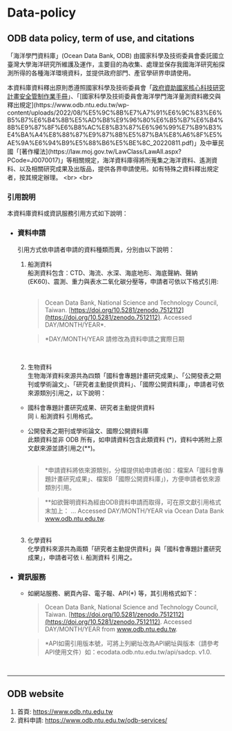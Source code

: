 # Data-policy

## ODB data policy, term of use, and citations

「海洋學門資料庫」(Ocean Data Bank, ODB) 由國家科學及技術委員會委託國立臺灣大學海洋研究所維護及運作，主要目的為收集、處理並保存我國海洋研究船探測所得的各種海洋環境資料，並提供政府部門、產官學研界申請使用。

本資料庫資料釋出原則悉遵照國家科學及技術委員會「[政府資助國家核心科技研究計畫安全管制作業手冊](https://www.nstc.gov.tw/nstc/attachments/0220e0dc-370e-48dc-be98-8447d00ace52?)」、「[國家科學及技術委員會海洋學門海洋量測資料繳交與釋出規定](https://www.odb.ntu.edu.tw/wp-content/uploads/2022/08/%E5%9C%8B%E7%A7%91%E6%9C%83%E6%B5%B7%E6%B4%8B%E5%AD%B8%E9%96%80%E6%B5%B7%E6%B4%8B%E9%87%8F%E6%B8%AC%E8%B3%87%E6%96%99%E7%B9%B3%E4%BA%A4%E8%88%87%E9%87%8B%E5%87%BA%E8%A6%8F%E5%AE%9A%E6%94%B9%E5%88%B6%E5%BE%8C_20220811.pdf)」及中華民國「[著作權法](https://law.moj.gov.tw/LawClass/LawAll.aspx?PCode=J0070017)」等相關規定，海洋資料庫得將所蒐集之海洋資料、遙測資料、以及相關研究成果及出版品，提供各界申請使用。如有特殊之資料釋出規定者，按其規定辦理。
<br>
<br>
### 引用說明
本資料庫資料或資訊服務引用方式如下說明：
+ ### 資料申請  
   引用方式依申請者申請的資料種類而異，分別由以下說明：  
   
   1. 船測資料  
      船測資料包含：CTD、海流、水深、海底地形、海底聲納、聲納 (EK60)、震測、重力與表水二氧化碳分壓等，申請者可依以下格式引用:  
      <br>
      > Ocean Data Bank, National Science and Technology Council, Taiwan. [https://doi.org/10.5281/zenodo.7512112](https://doi.org/10.5281/zenodo.7512112). Accessed DAY/MONTH/YEAR*.
      
      > *DAY/MONTH/YEAR 請修改為資料申請之實際日期  
      
      <br>
        
   2. 生物資料  
   生物海洋資料來源共為四類「國科會專題計畫研究成果」、「公開發表之期刊或學術論文」、「研究者主動提供資料」、「國際公開資料庫」，申請者可依來源類別引用之，以下說明：  
   
   - 國科會專題計畫研究成果、研究者主動提供資料  
     同 i. 船測資料 引用格式。
           
   - 公開發表之期刊或學術論文、國際公開資料庫  
         此類資料並非 ODB 所有，如申請資料包含此類資料 (*)，資料中將附上原文獻來源並請引用之(**)。  
        <br> 
        > *申請資料將依來源類別，分檔提供給申請者(如：檔案A「國科會專題計畫研究成果」、檔案B「國際公開資料庫」)，方便申請者依來源類別引用。
        
        > **如欲聲明資料為經由ODB資料申請而取得，可在原文獻引用格式末加上： 
        > ... Accessed DAY/MONTH/YEAR via Ocean Data Bank www.odb.ntu.edu.tw.  
        <br>
   
   3. 化學資料  
   化學資料來源共為兩類「研究者主動提供資料」與「國科會專題計畫研究成果」，申請者可依 i. 船測資料 引用之。


+ ### 資訊服務

   - 如網站服務、網頁內容、電子報、API(*) 等，其引用格式如下：
      <br>
      > Ocean Data Bank, National Science and Technology Council, Taiwan. [https://doi.org/10.5281/zenodo.7512112](https://doi.org/10.5281/zenodo.7512112). Accessed DAY/MONTH/YEAR from www.odb.ntu.edu.tw.
      
      > *API如需引用版本號，可將上列網址改為API網址與版本（請參考API使用文件）如：ecodata.odb.ntu.edu.tw/api/sadcp. v1.0.  

<br>

---

## ODB website

 1. 首頁: https://www.odb.ntu.edu.tw
 2. 資料申請: https://www.odb.ntu.edu.tw/odb-services/
    
